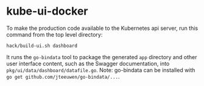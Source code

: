 # kube-ui-docker

To make the production code available to the Kubernetes api server, run this command from the top level directory:

```
hack/build-ui.sh dashboard
```

It runs the `go-bindata` tool to package the generated `app` directory and other user interface content, such as the Swagger documentation, into `pkg/ui/data/dashboard/datafile.go`. Note: go-bindata can be installed with `go get github.com/jteeuwen/go-bindata/...`.

